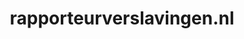 ---
layout: post
title: "rapporteurverslavingen.nl"
internal_url: "/dutchgov/rapporteurverslavingen.nl.html"
subdomains_count: 4
all_subdomains_count: 4
urls_count: 4
ssl_rank: 0
http_rank: 70
url_link: /data/rapporteurverslavingen.nl/urls.txt
all_subdomains_link: /data/rapporteurverslavingen.nl/all_subdomains.txt
subdomains_link: /data/rapporteurverslavingen.nl/subdomains.txt
categories: dutchgov
---
